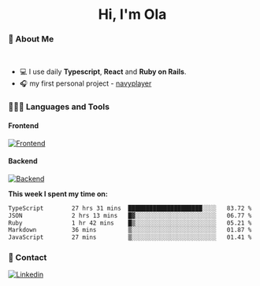 <h1 align="center">Hi, I'm Ola</h1>

### 💅 About Me

<br/>

- 💻 I use daily **Typescript**, **React** and **Ruby on Rails**.
- 🎧 my first personal project - [navyplayer](https://navyplayer.netlify.app/)

### 👩🏻‍💻 Languages and Tools

#### Frontend

[![Frontend](https://skillicons.dev/icons?i=react,nextjs,ts,js,html,css,scss,tailwind)](https://skillicons.dev)

#### Backend
[![Backend](https://skillicons.dev/icons?i=nodejs,express,nestjs,rails,graphql)](https://skillicons.dev)

**This week I spent my time on:**

<!--START_SECTION:waka-->

```txt
TypeScript        27 hrs 31 mins  █████████████████████░░░░   83.72 %
JSON              2 hrs 13 mins   █▓░░░░░░░░░░░░░░░░░░░░░░░   06.77 %
Ruby              1 hr 42 mins    █▒░░░░░░░░░░░░░░░░░░░░░░░   05.21 %
Markdown          36 mins         ▒░░░░░░░░░░░░░░░░░░░░░░░░   01.87 %
JavaScript        27 mins         ▒░░░░░░░░░░░░░░░░░░░░░░░░   01.41 %
```

<!--END_SECTION:waka-->

### 📨 Contact
  
[![Linkedin](https://skillicons.dev/icons?i=linkedin)](https://linkedin.com/in/aleksandra-kamińska)
